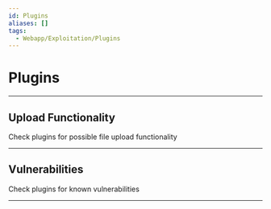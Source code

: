 ```yaml
---
id: Plugins
aliases: []
tags:
  - Webapp/Exploitation/Plugins
---
```


# Plugins

___

<!-- Upload Functionality {{{-->
## Upload Functionality

Check plugins for possible file upload functionality

___
<!-- }}} -->

<!-- Vulnerabilities {{{-->
## Vulnerabilities

Check plugins for known vulnerabilities

___
<!-- }}} -->
